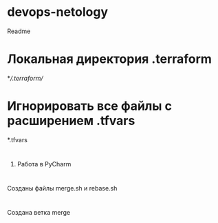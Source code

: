 # devops-netology
Readme
#
# Локальная директория .terraform
**/.terraform/* 
#
# Игнорировать все файлы с расширением .tfvars
*.tfvars
#
1. Работа в PyCharm
#
Созданы файлы merge.sh и rebase.sh
#
Создана ветка merge

